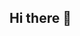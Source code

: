 ## Hi there 👋

<!--
**RichardGoed/RichardGoed** is a ✨ _special_ ✨ repository because its `README.md` (this file) appears on your GitHub profile.

Here are some ideas to get you started:

- 🔭 I’m currently working on automation devices
- 🌱 I’m currently learning Python and C++
- 👯 I’m looking to collaborate on amazing stuff with amazing people
- 🤔 I’m looking for help with talented people
- 💬 Ask me about ...
- 📫 How to reach me: 
- 😄 Pronouns: ...
- ⚡ Fun fact: ...
-->
